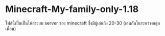 # Minecraft-My-family-only-1.18

ไฟล์นี้เป็นเป็นไฟล์ระบบ server ของ minecraft ซึ่งมีผู้เล่นถึง 20-30 (เล่นกันในระหว่างกลุ่มเพื่อน)
